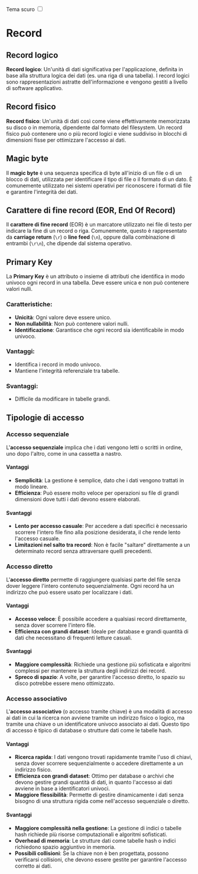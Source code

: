 <link rel="stylesheet" href="../style.css">

<label for="tema">Tema scuro</label>
<input type="checkbox" id="tema-scuro"></input>

# Record

## Record logico

**Record logico**: Un'unità di dati significativa per l'applicazione, definita in base alla struttura logica dei dati (es. una riga di una tabella). I record logici sono rappresentazioni astratte dell'informazione e vengono gestiti a livello di software applicativo.

## Record fisico

**Record fisico**: Un'unità di dati così come viene effettivamente memorizzata su disco o in memoria, dipendente dal formato del filesystem. Un record fisico può contenere uno o più record logici e viene suddiviso in blocchi di dimensioni fisse per ottimizzare l'accesso ai dati.

## Magic byte

Il **magic byte** è una sequenza specifica di byte all'inizio di un file o di un blocco di dati, utilizzata per identificare il tipo di file o il formato di un dato. È comunemente utilizzato nei sistemi operativi per riconoscere i formati di file e garantire l'integrità dei dati.

## Carattere di fine record (EOR, End Of Record)

Il **carattere di fine record** (EOR) è un marcatore utilizzato nei file di testo per indicare la fine di un record o riga. Comunemente, questo è rappresentato da **carriage return** (`\r`) o **line feed** (`\n`), oppure dalla combinazione di entrambi (`\r\n`), che dipende dal sistema operativo.

## Primary Key

La **Primary Key** è un attributo o insieme di attributi che identifica in modo univoco ogni record in una tabella. Deve essere unica e non può contenere valori nulli.

### Caratteristiche:

-   **Unicità**: Ogni valore deve essere unico.
-   **Non nullabilità**: Non può contenere valori nulli.
-   **Identificazione**: Garantisce che ogni record sia identificabile in modo univoco.

### Vantaggi:

-   Identifica i record in modo univoco.
-   Mantiene l'integrità referenziale tra tabelle.

### Svantaggi:

-   Difficile da modificare in tabelle grandi.

## Tipologie di accesso

### Accesso sequenziale

L'**accesso sequenziale** implica che i dati vengono letti o scritti in ordine, uno dopo l'altro, come in una cassetta a nastro.

#### Vantaggi

-   **Semplicità**: La gestione è semplice, dato che i dati vengono trattati in modo lineare.
-   **Efficienza**: Può essere molto veloce per operazioni su file di grandi dimensioni dove tutti i dati devono essere elaborati.

#### Svantaggi

-   **Lento per accesso casuale**: Per accedere a dati specifici è necessario scorrere l'intero file fino alla posizione desiderata, il che rende lento l'accesso casuale.
-   **Limitazioni nel salto tra record**: Non è facile "saltare" direttamente a un determinato record senza attraversare quelli precedenti.

### Accesso diretto

L'**accesso diretto** permette di raggiungere qualsiasi parte del file senza dover leggere l'intero contenuto sequenzialmente. Ogni record ha un indirizzo che può essere usato per localizzare i dati.

#### Vantaggi

-   **Accesso veloce**: È possibile accedere a qualsiasi record direttamente, senza dover scorrere l'intero file.
-   **Efficienza con grandi dataset**: Ideale per database e grandi quantità di dati che necessitano di frequenti letture casuali.

#### Svantaggi

-   **Maggiore complessità**: Richiede una gestione più sofisticata e algoritmi complessi per mantenere la struttura degli indirizzi dei record.
-   **Spreco di spazio**: A volte, per garantire l'accesso diretto, lo spazio su disco potrebbe essere meno ottimizzato.

### Accesso associativo

L'**accesso associativo** (o accesso tramite chiave) è una modalità di accesso ai dati in cui la ricerca non avviene tramite un indirizzo fisico o logico, ma tramite una chiave o un identificatore univoco associato ai dati. Questo tipo di accesso è tipico di database o strutture dati come le tabelle hash.

#### Vantaggi

-   **Ricerca rapida**: I dati vengono trovati rapidamente tramite l'uso di chiavi, senza dover scorrere sequenzialmente o accedere direttamente a un indirizzo fisico.
-   **Efficienza con grandi dataset**: Ottimo per database o archivi che devono gestire grandi quantità di dati, in quanto l'accesso ai dati avviene in base a identificatori univoci.
-   **Maggiore flessibilità**: Permette di gestire dinamicamente i dati senza bisogno di una struttura rigida come nell'accesso sequenziale o diretto.

#### Svantaggi

-   **Maggiore complessità nella gestione**: La gestione di indici o tabelle hash richiede più risorse computazionali e algoritmi sofisticati.
-   **Overhead di memoria**: Le strutture dati come tabelle hash o indici richiedono spazio aggiuntivo in memoria.
-   **Possibili collisioni**: Se la chiave non è ben progettata, possono verificarsi collisioni, che devono essere gestite per garantire l'accesso corretto ai dati.
